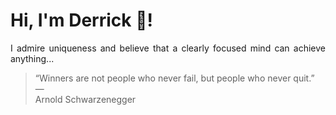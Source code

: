 # Hi, I'm Derrick 👋!
<p align="justify">I admire uniqueness and believe that a clearly focused mind can achieve anything...</p> 
<!-- #quote-start -->
<blockquote>&ldquo;Winners are not people who never fail, but people who never quit.&rdquo; &mdash; <footer>Arnold Schwarzenegger</footer></blockquote>
<!-- #quote-end -->
